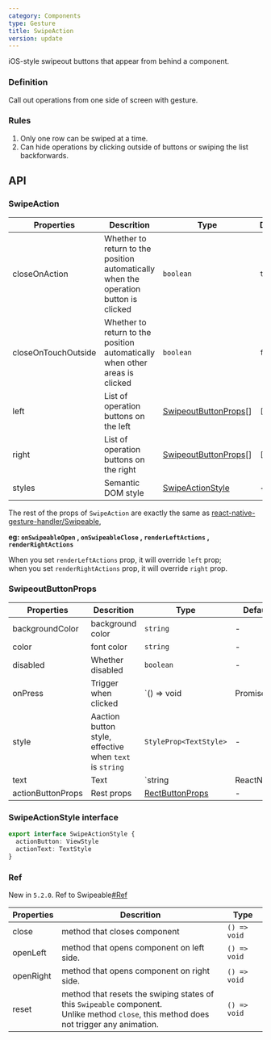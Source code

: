 ```yaml
---
category: Components
type: Gesture
title: SwipeAction
version: update
---
```


iOS-style swipeout buttons that appear from behind a component.

### Definition

Call out operations from one side of screen with gesture.

### Rules
1. Only one row can be swiped at a time.
2. Can hide operations by clicking outside of buttons or swiping the list backforwards.

## API

### SwipeAction

| Properties | Descrition | Type | Default | Version |
|-----|-----|------|-------|------|
| closeOnAction | Whether to return to the position automatically when the operation button is clicked | `boolean` | `true` | `5.2.0` |
| closeOnTouchOutside | Whether to return to the position automatically when other areas is clicked | `boolean` | `false` | `5.2.0` |
| left          | List of operation buttons on the left | [SwipeoutButtonProps](/components/swipe-action#swipeoutbuttonprops)[] | `[]` | |
| right         | List of operation buttons on the right | [SwipeoutButtonProps](/components/swipe-action#swipeoutbuttonprops)[] | `[]` | |
| styles        | Semantic DOM style | [SwipeActionStyle](/components/swipe-action#swipeactionstyle-interface) | - | `5.2.0` |

The rest of the props of `SwipeAction` are exactly the same as [react-native-gesture-handler/Swipeable](https://docs.swmansion.com/react-native-gesture-handler/docs/components/swipeable/),

**eg: `onSwipeableOpen` , `onSwipeableClose` , `renderLeftActions` , `renderRightActions`**


When you set `renderLeftActions` prop, it will override `left` prop; <br/>
when you set `renderRightActions` prop, it will override `right` prop.

### SwipeoutButtonProps

| Properties | Descrition | Type | Default | Version |
|-----|------|------|------|------|
| backgroundColor | background color | `string` | - | |
| color | font color | `string` | - | |
| disabled | Whether disabled | `boolean` | - | |
| onPress | Trigger when clicked | `() => void | Promise<any>` | - | `5.2.0` support async |
| style | Aaction button style, effective when `text` is `string` | `StyleProp<TextStyle>` | - | |
| text | Text | `string | ReactNode` | - | |
| actionButtonProps | Rest props | [RectButtonProps](https://docs.swmansion.com/react-native-gesture-handler/docs/components/buttons/#rectbutton) | - | `5.2.0` |

### SwipeActionStyle interface

```typescript
export interface SwipeActionStyle {
  actionButton: ViewStyle
  actionText: TextStyle
}
```

### Ref

New in `5.2.0`. Ref to Swipeable[#Ref](https://docs.swmansion.com/react-native-gesture-handler/docs/components/swipeable/#methods)

| Properties | Descrition | Type|
|-----|------|------|
| close | method that closes component | `() => void` |
| openLeft | method that opens component on left side. | `() => void` |
| openRight | method that opens component on right side. | `() => void` |
| reset | method that resets the swiping states of this `Swipeable` component.<br/>Unlike method `close`, this method does not trigger any animation. | `() => void` |